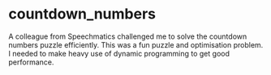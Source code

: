 # countdown_numbers
A colleague from Speechmatics challenged me to solve the countdown numbers puzzle efficiently.
This was a fun puzzle and optimisation problem. I needed to make heavy use of dynamic programming to get good performance.
